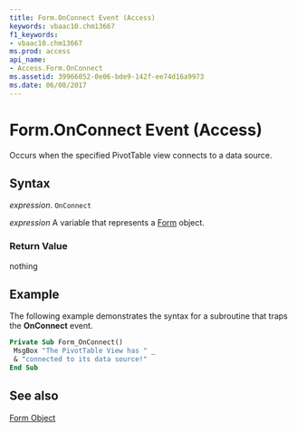 ```yaml
---
title: Form.OnConnect Event (Access)
keywords: vbaac10.chm13667
f1_keywords:
- vbaac10.chm13667
ms.prod: access
api_name:
- Access.Form.OnConnect
ms.assetid: 39966052-0e06-bde9-142f-ee74d16a9973
ms.date: 06/08/2017
---
```



# Form.OnConnect Event (Access)

Occurs when the specified PivotTable view connects to a data source.


## Syntax

_expression_. `OnConnect`

_expression_ A variable that represents a [Form](Access.Form.md) object.


### Return Value

nothing


## Example

The following example demonstrates the syntax for a subroutine that traps the  **OnConnect** event.


```vb
Private Sub Form_OnConnect() 
 MsgBox "The PivotTable View has " _ 
 & "connected to its data source!" 
End Sub
```


## See also


[Form Object](Access.Form.md)

